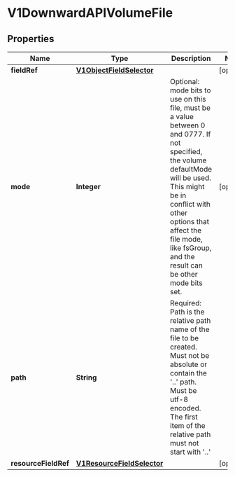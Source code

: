 
# V1DownwardAPIVolumeFile

## Properties
Name | Type | Description | Notes
------------ | ------------- | ------------- | -------------
**fieldRef** | [**V1ObjectFieldSelector**](V1ObjectFieldSelector.md) |  |  [optional]
**mode** | **Integer** | Optional: mode bits to use on this file, must be a value between 0 and 0777. If not specified, the volume defaultMode will be used. This might be in conflict with other options that affect the file mode, like fsGroup, and the result can be other mode bits set. |  [optional]
**path** | **String** | Required: Path is  the relative path name of the file to be created. Must not be absolute or contain the &#39;..&#39; path. Must be utf-8 encoded. The first item of the relative path must not start with &#39;..&#39; | 
**resourceFieldRef** | [**V1ResourceFieldSelector**](V1ResourceFieldSelector.md) |  |  [optional]



